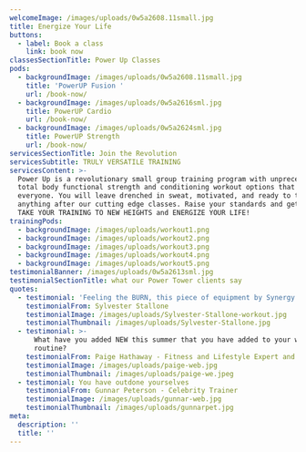 ```yaml
---
welcomeImage: /images/uploads/0w5a2608.11small.jpg
title: Energize Your Life
buttons:
  - label: Book a class
    link: book now
classesSectionTitle: Power Up Classes
pods:
  - backgroundImage: /images/uploads/0w5a2608.11small.jpg
    title: 'PowerUP Fusion '
    url: /book-now/
  - backgroundImage: /images/uploads/0w5a2616sml.jpg
    title: PowerUP Cardio
    url: /book-now/
  - backgroundImage: /images/uploads/0w5a2624sml.jpg
    title: PowerUP Strength
    url: /book-now/
servicesSectionTitle: Join the Revolution
servicesSubtitle: TRULY VERSATILE TRAINING
servicesContent: >-
  Power Up is a revolutionary small group training program with unprecedented
  total body functional strength and conditioning workout options that cater for
  everyone. You will leave drenched in sweat, motivated, and ready to take on
  anything after our cutting edge classes. Raise your standards and get ready to
  TAKE YOUR TRAINING TO NEW HEIGHTS and ENERGIZE YOUR LIFE!
trainingPods:
  - backgroundImage: /images/uploads/workout1.png
  - backgroundImage: /images/uploads/workout2.png
  - backgroundImage: /images/uploads/workout3.png
  - backgroundImage: /images/uploads/workout4.png
  - backgroundImage: /images/uploads/workout5.png
testimonialBanner: /images/uploads/0w5a2613sml.jpg
testimonialSectionTitle: what our Power Tower clients say
quotes:
  - testimonial: 'Feeling the BURN, this piece of equipment by Synergy Fitness does it all.'
    testimonialFrom: Sylvester Stallone
    testimonialImage: /images/uploads/Sylvester-Stallone-workout.jpg
    testimonialThumbnail: /images/uploads/Sylvester-Stallone.jpg
  - testimonial: >-
      What have you added NEW this summer that you have added to your workout
      routine?
    testimonialFrom: Paige Hathaway - Fitness and Lifestyle Expert and F45 Global Ambassador
    testimonialImage: /images/uploads/paige-web.jpg
    testimonialThumbnail: /images/uploads/paige-we.jpeg
  - testimonial: You have outdone yourselves
    testimonialFrom: Gunnar Peterson - Celebrity Trainer
    testimonialImage: /images/uploads/gunnar-web.jpg
    testimonialThumbnail: /images/uploads/gunnarpet.jpg
meta:
  description: ''
  title: ''
---
```


